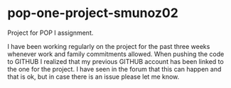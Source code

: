 # pop-one-project-smunoz02

Project for POP I assignment.

I have been working regularly on the project for the past three weeks whenever work and family commitments allowed.
When pushing the code to GITHUB I realized that my previous GITHUB account has been linked to the one for the project.
I have seen in the forum that this can happen and that is ok, but in case there is an issue please let me know.
